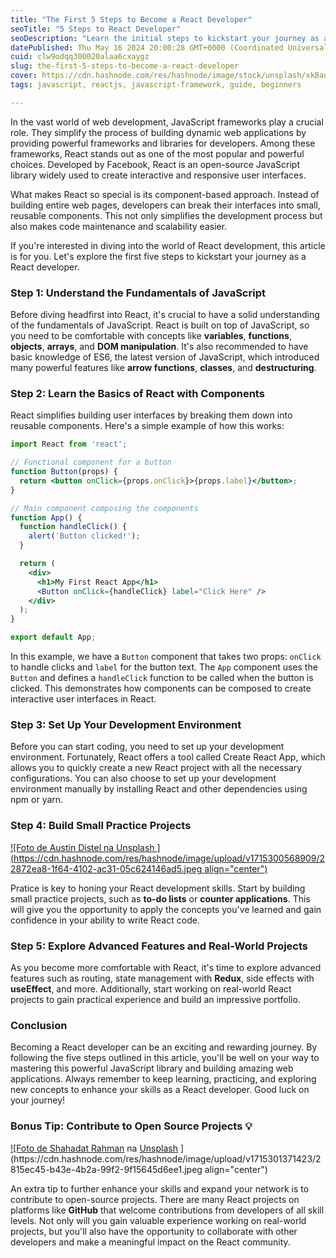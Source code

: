 ```yaml
---
title: "The First 5 Steps to Become a React Developer"
seoTitle: "5 Steps to React Developer"
seoDescription: "Learn the initial steps to kickstart your journey as a React developer, from JavaScript fundamentals to building small projects"
datePublished: Thu May 16 2024 20:00:28 GMT+0000 (Coordinated Universal Time)
cuid: clw9odqq300020alaa6cxaygz
slug: the-first-5-steps-to-become-a-react-developer
cover: https://cdn.hashnode.com/res/hashnode/image/stock/unsplash/xkBaqlcqeb4/upload/6d49eb5cc52140357f385f2d87795249.jpeg
tags: javascript, reactjs, javascript-framework, guide, beginners

---
```


In the vast world of web development, JavaScript frameworks play a crucial role. They simplify the process of building dynamic web applications by providing powerful frameworks and libraries for developers. Among these frameworks, React stands out as one of the most popular and powerful choices. Developed by Facebook, React is an open-source JavaScript library widely used to create interactive and responsive user interfaces.

What makes React so special is its component-based approach. Instead of building entire web pages, developers can break their interfaces into small, reusable components. This not only simplifies the development process but also makes code maintenance and scalability easier.

If you're interested in diving into the world of React development, this article is for you. Let's explore the first five steps to kickstart your journey as a React developer.

### **Step 1: Understand the Fundamentals of JavaScript**

Before diving headfirst into React, it's crucial to have a solid understanding of the fundamentals of JavaScript. React is built on top of JavaScript, so you need to be comfortable with concepts like **variables**, **functions**, **objects**, **arrays**, and **DOM manipulation**. It's also recommended to have basic knowledge of ES6, the latest version of JavaScript, which introduced many powerful features like **arrow functions**, **classes**, and **destructuring**.

### **Step 2: Learn the Basics of React with Components**

React simplifies building user interfaces by breaking them down into reusable components. Here's a simple example of how this works:

```jsx
import React from 'react';

// Functional component for a button
function Button(props) {
  return <button onClick={props.onClick}>{props.label}</button>;
}

// Main component composing the components
function App() {
  function handleClick() {
    alert('Button clicked!');
  }

  return (
    <div>
      <h1>My First React App</h1>
      <Button onClick={handleClick} label="Click Here" />
    </div>
  );
}

export default App;
```

In this example, we have a `Button` component that takes two props: `onClick` to handle clicks and `label` for the button text. The `App` component uses the `Button` and defines a `handleClick` function to be called when the button is clicked. This demonstrates how components can be composed to create interactive user interfaces in React.

### **Step 3: Set Up Your Development Environment**

Before you can start coding, you need to set up your development environment. Fortunately, React offers a tool called Create React App, which allows you to quickly create a new React project with all the necessary configurations. You can also choose to set up your development environment manually by installing React and other dependencies using npm or yarn.

### **Step 4: Build Small Practice Projects**

[![Foto de Austin Distel na Unsplash   ](https://cdn.hashnode.com/res/hashnode/image/upload/v1715300568909/22872ea8-1f64-4102-ac31-05c624146ad5.jpeg align="center")](https://unsplash.com/pt-br/@austindistel?utm_content=creditCopyText&utm_medium=referral&utm_source=unsplash)

Pratice is key to honing your React development skills. Start by building small practice projects, such as **to-do lists** or **counter applications**. This will give you the opportunity to apply the concepts you've learned and gain confidence in your ability to write React code.

### **Step 5: Explore Advanced Features and Real-World Projects**

As you become more comfortable with React, it's time to explore advanced features such as routing, state management with **Redux**, side effects with **useEffect**, and more. Additionally, start working on real-world React projects to gain practical experience and build an impressive portfolio.

### **Conclusion**

Becoming a React developer can be an exciting and rewarding journey. By following the five steps outlined in this article, you'll be well on your way to mastering this powerful JavaScript library and building amazing web applications. Always remember to keep learning, practicing, and exploring new concepts to enhance your skills as a React developer. Good luck on your journey!

### **Bonus Tip: Contribute to Open Source Projects 💡**

[![Foto de <a href="https://unsplash.com/pt-br/@hishahadat?utm_content=creditCopyText&utm_medium=referral&utm_source=unsplash">Shahadat Rahman</a> na <a href="https://unsplash.com/pt-br/fotografias/monitor-ativado-exibindo-digital_best_reviews-de-funcao-gnyA8vd3Otc?utm_content=creditCopyText&utm_medium=referral&utm_source=unsplash">Unsplash</a>  ](https://cdn.hashnode.com/res/hashnode/image/upload/v1715301371423/2815ec45-b43e-4b2a-99f2-9f15645d6ee1.jpeg align="center")](https://unsplash.com/pt-br/fotografias/monitor-ativado-exibindo-digital_best_reviews-de-funcao-gnyA8vd3Otc?utm_content=creditCopyText&utm_medium=referral&utm_source=unsplash)

An extra tip to further enhance your skills and expand your network is to contribute to open-source projects. There are many React projects on platforms like **GitHub** that welcome contributions from developers of all skill levels. Not only will you gain valuable experience working on real-world projects, but you'll also have the opportunity to collaborate with other developers and make a meaningful impact on the React community.